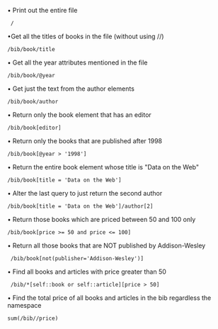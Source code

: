 • Print out the entire file  

	 /
•Get all the titles of books in the file (without using //)

	/bib/book/title
• Get all the year attributes mentioned in the file

	/bib/book/@year
• Get just the text from the author elements 

	/bib/book/author
• Return only the book element that has an editor 

	/bib/book[editor]
• Return only the books that are published after 1998

	/bib/book[@year > '1998']
• Return the entire book element whose title is "Data on the Web" 

	/bib/book[title = 'Data on the Web']
• Alter the last query to just return the second author 

	/bib/book[title = 'Data on the Web']/author[2]
• Return those books which are priced between 50 and 100 only

	/bib/book[price >= 50 and price <= 100]
• Return all those books that are NOT published by Addison-Wesley 

	 /bib/book[not(publisher='Addison-Wesley')]
• Find all books and articles with price greater than 50 

	 /bib/*[self::book or self::article][price > 50]
• Find the total price of all books and articles in the bib regardless the namespace 

	sum(/bib//price)
